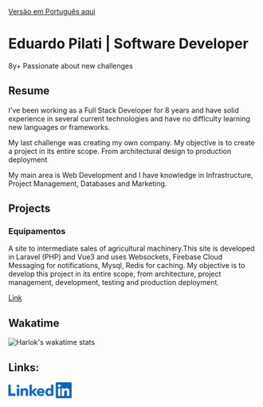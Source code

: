 [Versão em Português aqui](https://github.com/eduardopilati/eduardopilati/blob/main/README.md)

# Eduardo Pilati | Software Developer

8y+ Passionate about new challenges

## Resume

I've been working as a Full Stack Developer for 8 years and have solid experience in several current technologies and have no difficulty learning new languages or frameworks.

My last challenge was creating my own company. My objective is to create a project in its entire scope. From architectural design to production deployment

My main area is Web Development and I have knowledge in Infrastructure, Project Management, Databases and Marketing.

## Projects

### Equipamentos

A site to intermediate sales of agricultural machinery.This site is developed in Laravel (PHP) and Vue3 and uses Websockets, Firebase Cloud Messaging for notifications, Mysql, Redis for caching. My objective is to develop this project in its entire scope, from architecture, project management, development, testing and  production deployment.

[Link](https://github.com/Agroarca/equipamentos)

## Wakatime
![Harlok's wakatime stats](https://github-readme-stats.vercel.app/api/wakatime?username=pilati&layout=compact&langs_count=10&custom_title=Wakatime+Top+Languages)

## Links:

[<img alt="Linkedin" src="https://github.com/eduardopilati/eduardopilati/blob/main/LinkedinLogo.png" height="32">](https://www.linkedin.com/in/eduardo-pilati/)
